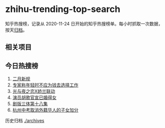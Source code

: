 # zhihu-trending-top-search

知乎热搜榜，记录从 2020-11-24
日开始的知乎热搜榜单。每小时抓取一次数据，按天[归档](./archives)。

## 相关项目

## 今日热搜榜

<!-- BEGIN -->
<!-- 最后更新时间 Wed Feb 01 2023 02:14:47 GMT+0800 (China Standard Time) -->

1. [二月新规](https://www.zhihu.com/search?q=二月新规)
1. [专家称年轻时不应为钱去选择工作](https://www.zhihu.com/search?q=专家称年轻时不应为钱去选择工作)
1. [光与夜之恋X娇兰联动](https://www.zhihu.com/search?q=光与夜之恋X娇兰联动)
1. [演员胡歌官宣已婚得女](https://www.zhihu.com/search?q=演员胡歌官宣已婚得女)
1. [剧版三体第十八集](https://www.zhihu.com/search?q=剧版三体第十八集)
1. [杭州中考取消外籍华人的子女加分](https://www.zhihu.com/search?q=杭州中考取消外籍华人的子女加分)

<!-- END -->

历史归档 [./archives](./archives)
